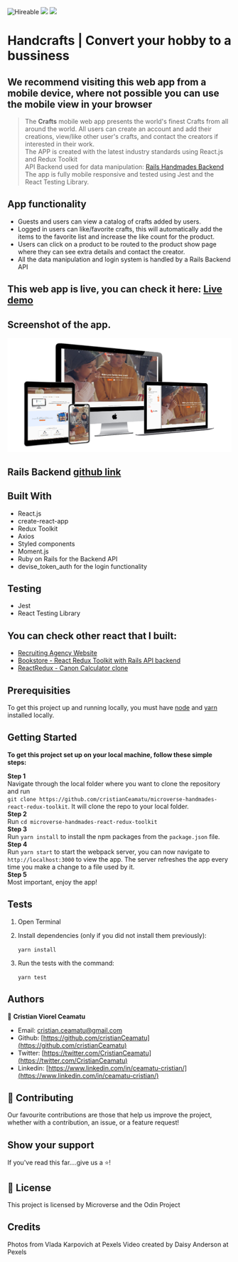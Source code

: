![Hireable](https://img.shields.io/badge/Hireable-yes-success) ![](https://img.shields.io/badge/Mobile--responsive-yes-green) ![](https://img.shields.io/badge/-Microverse%20projects-blueviolet)

# Handcrafts | Convert your hobby to a bussiness

## We recommend visiting this web app from a mobile device, where not possible you can use the mobile view in your browser

> The <b>Crafts</b> mobile web app presents the world's finest Crafts from all around the world. All users can create an account and add their creations, view/like other user's crafts, and contact the creators if interested in their work.
> <br>
> The APP is created with the latest industry standards using React.js and Redux Toolkit
> <br>
> API Backend used for data manipulation: [Rails Handmades Backend](https://handmades-rails-api-backend.herokuapp.com/) <br>
> The app is fully mobile responsive and tested using Jest and the React Testing Library.
> <br>

## App functionality

- Guests and users can view a catalog of crafts added by users.
- Logged in users can like/favorite crafts, this will automatically add the items to the favorite list and increase the like count for the product.
- Users can click on a product to be routed to the product show page where they can see extra details and contact the creator.
- All the data manipulation and login system is handled by a Rails Backend API

## This web app is live, you can check it here: [Live demo](https://handmades-react-redux-toolkit.herokuapp.com/)

## Screenshot of the app.

![image](readme-assets/app-screenshot.png)

## Rails Backend [github link](https://github.com/cristianCeamatu/microverse-handmades-rails-backend-api)

## Built With

- React.js
- create-react-app
- Redux Toolkit
- Axios
- Styled components
- Moment.js
- Ruby on Rails for the Backend API
- devise_token_auth for the login functionality

## Testing

- Jest
- React Testing Library

## You can check other react that I built:

- [Recruiting Agency Website](https://aurasjobs-mern.herokuapp.com/)
- [Bookstore - React Redux Toolkit with Rails API backend](https://redux-bookstore199.herokuapp.com/)
- [ReactRedux - Canon Calculator clone](https://codepen.io/crisDevMM/full/ZjqKza)

## Prerequisities

To get this project up and running locally, you must have [node](https://nodejs.org/en/) and [yarn](https://yarnpkg.com/) installed locally.

## Getting Started

**To get this project set up on your local machine, follow these simple steps:**

**Step 1**<br>
Navigate through the local folder where you want to clone the repository and run<br>
`git clone https://github.com/cristianCeamatu/microverse-handmades-react-redux-toolkit`. It will clone the repo to your local folder.<br>
**Step 2**<br>
Run `cd microverse-handmades-react-redux-toolkit`<br>
**Step 3**<br>
Run `yarn install` to install the npm packages from the `package.json` file.<br>
**Step 4**<br>
Run `yarn start` to start the webpack server, you can now navigate to `http://localhost:3000` to view the app. The server refreshes the app every time you make a change to a file used by it.<br>
**Step 5**<br>
Most important, enjoy the app!<br>

## Tests

1. Open Terminal

2. Install dependencies (only if you did not install them previously):

   `yarn install`

3. Run the tests with the command:

   `yarn test`

## Authors

👤 **Cristian Viorel Ceamatu**

- Email: [cristian.ceamatu@gmail.com](cristian.ceamatu@gmail.com)
- Github: [https://github.com/cristianCeamatu](https://github.com/cristianCeamatu)
- Twitter: [https://twitter.com/CristianCeamatu](https://twitter.com/CristianCeamatu)
- Linkedin: [https://www.linkedin.com/in/ceamatu-cristian/](https://www.linkedin.com/in/ceamatu-cristian/)

## 🤝 Contributing

Our favourite contributions are those that help us improve the project, whether with a contribution, an issue, or a feature request!

## Show your support

If you've read this far....give us a ⭐️!

## 📝 License

This project is licensed by Microverse and the Odin Project

## Credits

Photos from Vlada Karpovich at Pexels
Video created by Daisy Anderson at Pexels
